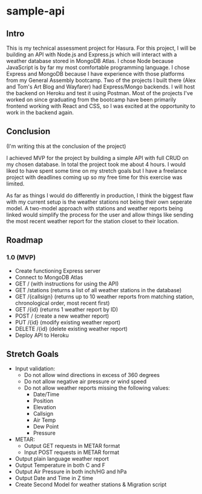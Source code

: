 # sample-api
## Intro
This is my technical assessment project for Hasura. For this project, I will be building an API with Node.js and Express.js which will interact with a weather database stored in MongoDB Atlas. I chose Node because JavaScript is by far my most comfortable programming language. I chose Express and MongoDB because I have experience with those platforms from my General Assembly bootcamp. Two of the projects I built there (Alex and Tom's Art Blog and Wayfarer) had Express/Mongo backends. I will host the backend on Heroku and test it using Postman. Most of the projects I've worked on since graduating from the bootcamp have been primarily frontend working with React and CSS, so I was excited at the opportunity to work in the backend again.

## Conclusion
(I'm writing this at the conclusion of the project)

I achieved MVP for the project by building a simple API with full CRUD on my chosen database. In total the project took me about 4 hours. I would liked to have spent some time on my stretch goals but I have a freelance project with deadlines coming up so my free time for this exercise was limited. 

As far as things I would do differently in production, I think the biggest flaw with my current setup is the weather stations not being their own seperate model. A two-model approach with stations and weather reports being linked would simplify the process for the user and allow things like sending the most recent weather report for the station closet to their location. 

## Roadmap
### 1.0 (MVP)
* Create functioning Express server
* Connect to MongoDB Atlas
* GET / (with instructions for using the API)
* GET /stations (returns a list of all weather stations in the database)
* GET /{callsign} (returns up to 10 weather reports from matching station, chronological order, most recent first)
* GET /{id} (returns 1 weather report by ID)
* POST / (create a new weather report)
* PUT /{id} (modify existing weather report)
* DELETE /{id} (delete existing weather report)
* Deploy API to Heroku
  
## Stretch Goals
* Input validation:
  * Do not allow wind directions in excess of 360 degrees
  * Do not allow negative air pressure or wind speed
  * Do not allow weather reports missing the following values:
    * Date/Time
    * Position
    * Elevation
    * Callsign
    * Air Temp
    * Dew Point
    * Pressure
* METAR:
  * Output GET requests in METAR format
  * Input POST requests in METAR format
* Output plain language weather report
* Output Temperature in both C and F
* Output Air Pressure in both inch/HG and hPa
* Output Date and Time in Z time
* Create Second Model for weather stations & Migration script
